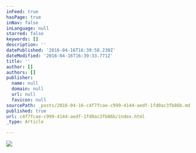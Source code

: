 ```yaml
---
inFeed: true
hasPage: true
inNav: false
inLanguage: null
starred: false
keywords: []
description: ''
datePublished: '2016-04-16T16:39:58.230Z'
dateModified: '2016-04-16T16:39:33.771Z'
title: ''
author: []
authors: []
publisher:
  name: null
  domain: null
  url: null
  favicon: null
sourcePath: _posts/2016-04-16-c4f7fcae-c999-4144-aedf-1fd0ac3fb86b.md
published: true
url: c4f7fcae-c999-4144-aedf-1fd0ac3fb86b/index.html
_type: Article

---
```

![](https://the-grid-user-content.s3-us-west-2.amazonaws.com/ec307a3f-d78e-49e0-b79d-4877e5b654f5.jpg)